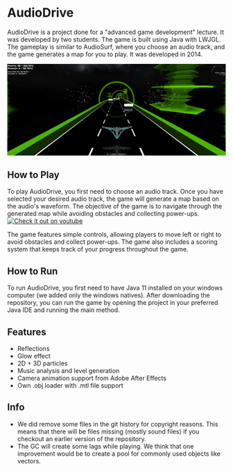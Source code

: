 # AudioDrive
AudioDrive is a project done for a "advanced game development" lecture. It was developed by two students. The game is built using Java with LWJGL. The gameplay is similar to AudioSurf, where you choose an audio track, and the game generates a map for you to play. It was developed in 2014.

![screenshot.jpg](/readme/screenshot.jpg)

## How to Play
To play AudioDrive, you first need to choose an audio track. Once you have selected your desired audio track, the game will generate a map based on the audio's waveform. The objective of the game is to navigate through the generated map while avoiding obstacles and collecting power-ups.  
[![Check it out on youtube](https://img.youtube.com/vi/G9f1wQDQ-gI/0.jpg)](https://www.youtube.com/watch?v=G9f1wQDQ-gI)


The game features simple controls, allowing players to move left or right to avoid obstacles and collect power-ups. The game also includes a scoring system that keeps track of your progress throughout the game.

## How to Run
To run AudioDrive, you first need to have Java 11 installed on your windows computer (we added only the windows natives).
After downloading the repository, you can run the game by opening the project in your preferred Java IDE and running the main method. 

## Features
- Reflections
- Glow effect
- 2D + 3D particles
- Music analysis and level generation
- Camera animation support from Adobe After Effects
- Own .obj loader with .mtl file support

## Info
- We did remove some files in the git history for copyright reasons. This means that there will be files missing (mostly sound files) if you checkout an earlier version of the repository.
- The GC will create some lags while playing. We think that one improvement would be to create a pool for commonly used objects like vectors.